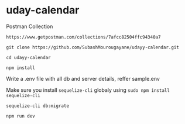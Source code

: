 # uday-calendar

Postman Collection

```https://www.getpostman.com/collections/7afcc82504ffc94340a7```



```git clone https://github.com/SubashMourougayane/udayy-calendar.git```

```cd udayy-calendar```

```npm install```

Write a .env file with all db and server details, reffer sample.env

Make sure you install ```sequelize-cli``` globaly using ```sudo npm install sequelize-cli```

```sequelize-cli db:migrate```

```npm run dev```

